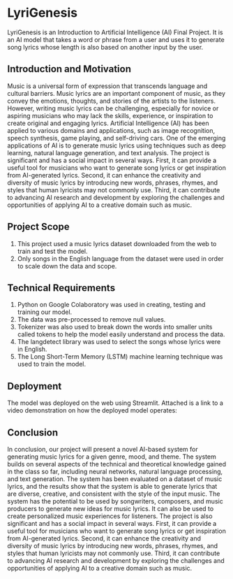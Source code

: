 # LyriGenesis
LyriGenesis is an Introduction to Artificial Intelligence (AI) Final Project. It is an AI model that takes a word or phrase from a user and uses it to generate song lyrics whose length is also based on another input by the user.

## Introduction and Motivation
Music is a universal form of expression that transcends language and cultural barriers. Music lyrics are an important component of music, as they convey the emotions, thoughts, and stories of the artists to the listeners. However, writing music lyrics can be challenging, especially for novice or aspiring musicians who may lack the skills, experience, or inspiration to create original and engaging lyrics.
Artificial Intelligence (AI)  has been applied to various domains and applications, such as image recognition, speech synthesis, game playing, and self-driving cars. One of the emerging applications of AI is to generate music lyrics using techniques such as deep learning, natural language generation, and text analysis.
The project is significant and has a social impact in several ways. First, it can provide a useful tool for musicians who want to generate song lyrics or get inspiration from AI-generated lyrics. Second, it can enhance the creativity and diversity of music lyrics by introducing new words, phrases, rhymes, and styles that human lyricists may not commonly use. Third, it can contribute to advancing AI research and development by exploring the challenges and opportunities of applying AI to a creative domain such as music.

## Project Scope
1. This project used a music lyrics dataset downloaded from the web to train and test the model.
2. Only songs in the English language from the dataset were used in order to scale down the data and scope.

## Technical Requirements
1. Python on Google Colaboratory was used in creating, testing and training our model.
2. The data was pre-processed to remove null values.
3. Tokenizer was also used to break down the words into smaller units called tokens to help the model easily understand and process the data.
4. The langdetect library was used to select the songs whose lyrics were in English.
5. The Long Short-Term Memory (LSTM) machine learning technique was used to train the model.

## Deployment
The model was deployed on the web using Streamlit. Attached is a link to a video demonstration on how the deployed model operates: 

## Conclusion
In conclusion, our project will present a novel AI-based system for generating music lyrics for a given genre, mood, and theme. The system builds on several aspects of the technical and theoretical knowledge gained in the class so far, including neural networks, natural language processing, and text generation. The system has been evaluated on a dataset of music lyrics, and the results show that the system is able to generate lyrics that are diverse, creative, and consistent with the style of the input music. The system has the potential to be used by songwriters, composers, and music producers to generate new ideas for music lyrics. It can also be used to create personalized music experiences for listeners. The project is also significant and has a social impact in several ways. First, it can provide a useful tool for musicians who want to generate song lyrics or get inspiration from AI-generated lyrics. Second, it can enhance the creativity and diversity of music lyrics by introducing new words, phrases, rhymes, and styles that human lyricists may not commonly use. Third, it can contribute to advancing AI research and development by exploring the challenges and opportunities of applying AI to a creative domain such as music.

